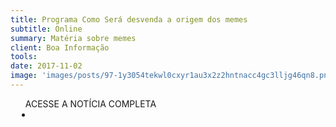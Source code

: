 ```yaml
---
title: Programa Como Será desvenda a origem dos memes
subtitle: Online
summary: Matéria sobre memes
client: Boa Informação
tools: 
date: 2017-11-02
image: 'images/posts/97-1y3054tekwl0cxyr1au3x2z2hntnacc4gc3lljg46qn8.png'
---
```




<div class="post__share"><ul class="share__list list-reset">ACESSE A NOTÍCIA COMPLETA<li class="share__item" style="margin-left: 10px"><a class="share__link share__facebook" style="background: #fa5657" href="http://boainformacao.com.br/2017/11/programa-como-sera-desvenda-a-origem-dos-memes/ 
onclick=window.open(this.href, 'pop-up', 'left=20,top=20,width=500,height=500,toolbar=1,resizable=0'); return false;" title="Link" rel="nofollow"><i class="fa-solid fa-link"></i></a></li></ul></div>
<!-- <div class="gallery-box"><div class="gallery"><img src="/clipping/images/example-1.jpg" loading="lazy" alt="Project"><img src="/clipping/images/example-2.jpg" loading="lazy" alt="Project"></div><em>Gallery / <a href="https://www.freepik.com/" target="_blank">Freepic</a></em></div> -->